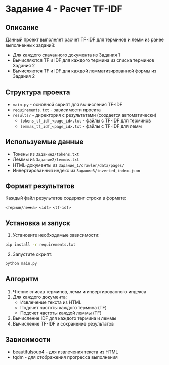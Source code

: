# Задание 4 - Расчет TF-IDF

## Описание
Данный проект выполняет расчет TF-IDF для терминов и лемм из ранее выполненных заданий:
- Для каждого скачанного документа из Задания 1
- Вычисляются TF и IDF для каждого термина из списка терминов Задания 2
- Вычисляются TF и IDF для каждой лемматизированной формы из Задания 2

## Структура проекта
- `main.py` - основной скрипт для вычисления TF-IDF
- `requirements.txt` - зависимости проекта
- `results/` - директория с результатами (создается автоматически)
  - `tokens_tf_idf_<page_id>.txt` - файлы с TF-IDF для терминов
  - `lemmas_tf_idf_<page_id>.txt` - файлы с TF-IDF для лемм

## Используемые данные
- Токены из `Задание2/tokens.txt`
- Леммы из `Задание2/lemmas.txt`
- HTML-документы из `Задание_1/crawler/data/pages/`
- Инвертированный индекс из `Задание3/inverted_index.json`

## Формат результатов
Каждый файл результатов содержит строки в формате:
```
<термин/лемма> <idf> <tf-idf>
```

## Установка и запуск
1. Установите необходимые зависимости:
```bash
pip install -r requirements.txt
```

2. Запустите скрипт:
```bash
python main.py
```

## Алгоритм
1. Чтение списка терминов, лемм и инвертированного индекса
2. Для каждого документа:
   - Извлечение текста из HTML
   - Подсчет частоты каждого термина (TF)
   - Подсчет частоты каждой леммы (TF)
3. Вычисление IDF для каждого термина и леммы
4. Вычисление TF-IDF и сохранение результатов

## Зависимости
- beautifulsoup4 - для извлечения текста из HTML
- tqdm - для отображения прогресса выполнения 